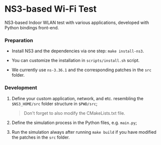 # NS3-based Wi-Fi Test
NS3-based Indoor WLAN test with various applications, developed with Python bindings front-end.

### Preparation

- Install NS3 and the dependencies via one step: `make install-ns3`.

- You can customize the installation in `scripts/install.sh` script.

- We currently use `ns-3.36.1` and the corresponding patches in the `src` folder.

### Development

1. Define your custom application, network, and etc. resembling the `$NS3_HOME/src` folder structure in `$PWD/src`;
    > Don't forget to also modify the CMakeLists.txt file.

2. Define the simulation process in the Python files, e.g. `main.py`;

3. Run the simulation always after running `make build` if you have modified the patches in the `src` folder.
